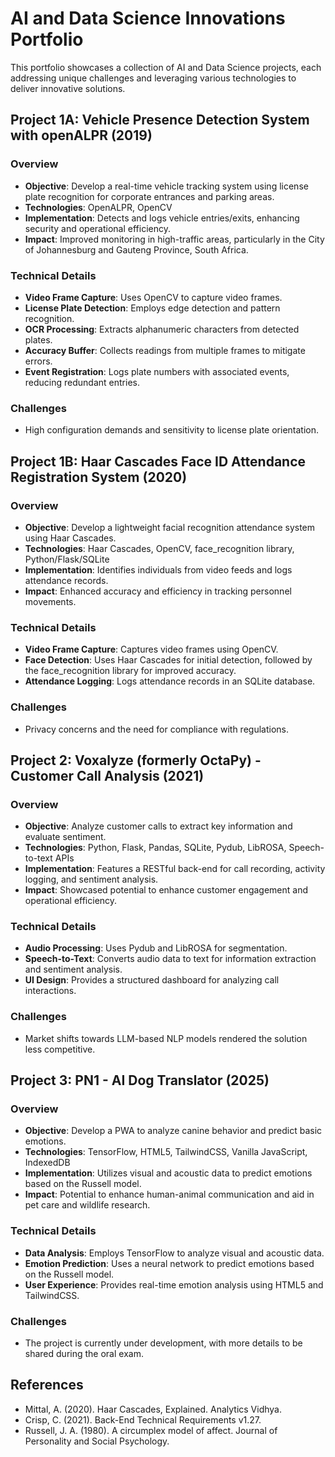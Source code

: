 # AI and Data Science Innovations Portfolio

This portfolio showcases a collection of AI and Data Science projects, each addressing unique challenges and leveraging various technologies to deliver innovative solutions.

## Project 1A: Vehicle Presence Detection System with openALPR (2019)

### Overview
- **Objective**: Develop a real-time vehicle tracking system using license plate recognition for corporate entrances and parking areas.
- **Technologies**: OpenALPR, OpenCV
- **Implementation**: Detects and logs vehicle entries/exits, enhancing security and operational efficiency.
- **Impact**: Improved monitoring in high-traffic areas, particularly in the City of Johannesburg and Gauteng Province, South Africa.

### Technical Details
- **Video Frame Capture**: Uses OpenCV to capture video frames.
- **License Plate Detection**: Employs edge detection and pattern recognition.
- **OCR Processing**: Extracts alphanumeric characters from detected plates.
- **Accuracy Buffer**: Collects readings from multiple frames to mitigate errors.
- **Event Registration**: Logs plate numbers with associated events, reducing redundant entries.

### Challenges
- High configuration demands and sensitivity to license plate orientation.

## Project 1B: Haar Cascades Face ID Attendance Registration System (2020)

### Overview
- **Objective**: Develop a lightweight facial recognition attendance system using Haar Cascades.
- **Technologies**: Haar Cascades, OpenCV, face_recognition library, Python/Flask/SQLite
- **Implementation**: Identifies individuals from video feeds and logs attendance records.
- **Impact**: Enhanced accuracy and efficiency in tracking personnel movements.

### Technical Details
- **Video Frame Capture**: Captures video frames using OpenCV.
- **Face Detection**: Uses Haar Cascades for initial detection, followed by the face_recognition library for improved accuracy.
- **Attendance Logging**: Logs attendance records in an SQLite database.

### Challenges
- Privacy concerns and the need for compliance with regulations.

## Project 2: Voxalyze (formerly OctaPy) - Customer Call Analysis (2021)

### Overview
- **Objective**: Analyze customer calls to extract key information and evaluate sentiment.
- **Technologies**: Python, Flask, Pandas, SQLite, Pydub, LibROSA, Speech-to-text APIs
- **Implementation**: Features a RESTful back-end for call recording, activity logging, and sentiment analysis.
- **Impact**: Showcased potential to enhance customer engagement and operational efficiency.

### Technical Details
- **Audio Processing**: Uses Pydub and LibROSA for segmentation.
- **Speech-to-Text**: Converts audio data to text for information extraction and sentiment analysis.
- **UI Design**: Provides a structured dashboard for analyzing call interactions.

### Challenges
- Market shifts towards LLM-based NLP models rendered the solution less competitive.

## Project 3: PN1 - AI Dog Translator (2025)

### Overview
- **Objective**: Develop a PWA to analyze canine behavior and predict basic emotions.
- **Technologies**: TensorFlow, HTML5, TailwindCSS, Vanilla JavaScript, IndexedDB
- **Implementation**: Utilizes visual and acoustic data to predict emotions based on the Russell model.
- **Impact**: Potential to enhance human-animal communication and aid in pet care and wildlife research.

### Technical Details
- **Data Analysis**: Employs TensorFlow to analyze visual and acoustic data.
- **Emotion Prediction**: Uses a neural network to predict emotions based on the Russell model.
- **User Experience**: Provides real-time emotion analysis using HTML5 and TailwindCSS.

### Challenges
- The project is currently under development, with more details to be shared during the oral exam.

## References
- Mittal, A. (2020). Haar Cascades, Explained. Analytics Vidhya.
- Crisp, C. (2021). Back-End Technical Requirements v1.27.
- Russell, J. A. (1980). A circumplex model of affect. Journal of Personality and Social Psychology.